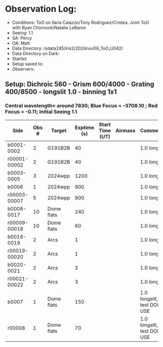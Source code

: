 # Observation Log:

* Conditions: ToO on Ilaria Caiazzo/Tony Rodriguez/Cristea. Joint ToO with Ryan Chornock/Natalie LeBaron
* Seeing: 1.1
* SA: Percy
* OA: Matt
* Data Directory: /sdata245/lris2/2024nov08_ToO_U042/
* Data Directory on Dark: 
* Starlist: 
* Setup saved to: 
* Observers: 

## Setup: Dichroic 560 - Grism 600/4000 - Grating 400/8500 - longslit 1.0 - binning 1x1
### Central wavelength= around 7830; Blue Focus = -3708.10 ; Red Focus = -0.11; Initial Seeing 1.1
| Side | Obs #     | Target    | Exptime (s) | Start Time (UT) | Airmass | Comments                                                   |
|------|-----------|-----------|-------------|-----------------|---------|------------------------------------------------------------|
|b0001-0002|2|G191B2B        |40| ||1.0 longslit|
|r00001-00002|2|G191B2B        |40| ||1.0 longslit|
|b0003-0005|3|2024wpp        |1200| ||1.0 longslit|
|b0006|1|2024wpp        |900| ||1.0 longslit|
|r00003-00007|5|2024wpp        |900| ||1.0 longslit|
|b0008-0017|10|Dome flats        |240| ||1.0 longslit|
|r00009-00018|10|Dome flats        |60| ||1.0 longslit|
|b0018-0019|2|Arcs        |1| ||1.0 longslit|
|r00019-00020|2|Arcs        |1| ||1.0 longslit|
|b0020-0021|2|Arcs        |3| ||1.0 longslit|
|r00021-00022|2|Arcs        |3| ||1.0 longslit|
|b0007|1|Dome flats        |150| ||1.0 longslit, test DON'T USE|
|r00008|1|Dome flats        |70| ||1.0 longslit, test DON'T USE|
